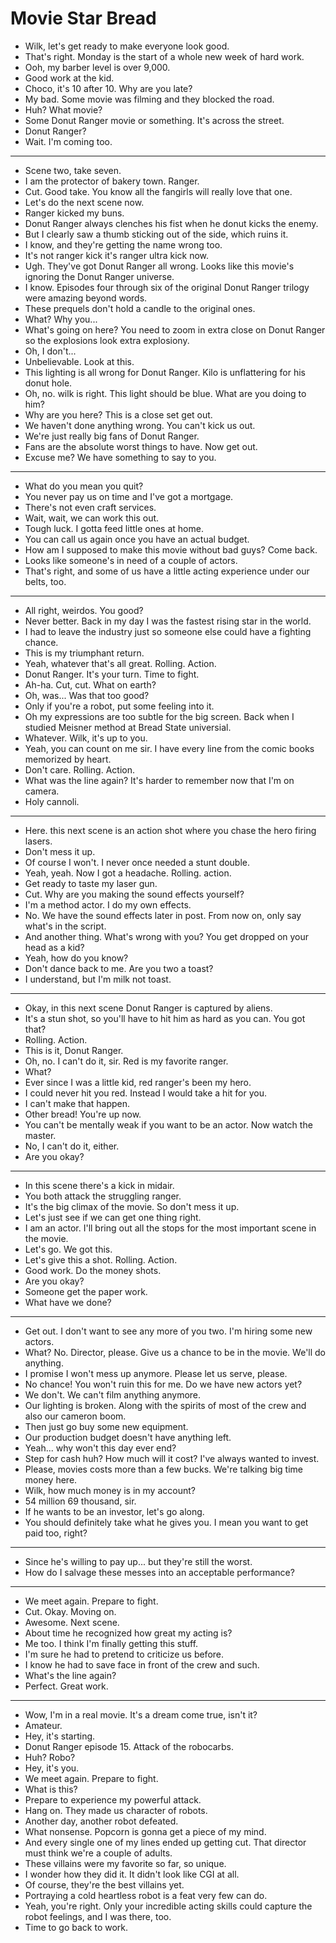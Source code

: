 # Movie Star Bread

- Wilk, let's get ready to make everyone look good.
- That's right. Monday is the start of a whole new week of hard work.
- Ooh, my barber level is over 9,000.
- Good work at the kid.
- Choco, it's 10 after 10. Why are you late?
- My bad. Some movie was filming and they blocked the road.
- Huh? What movie?
- Some Donut Ranger movie or something. It's across the street.
- Donut Ranger?
- Wait. I'm coming too.
* * *
- Scene two, take seven.
- I am the protector of bakery town. Ranger.
- Cut. Good take. You know all the fangirls will really love that one.
- Let's do the next scene now.
- Ranger kicked my buns.
- Donut Ranger always clenches his fist when he donut kicks the enemy.
- But I clearly saw a thumb sticking out of the side, which ruins it.
- I know, and they're getting the name wrong too.
- It's not ranger kick it's ranger ultra kick now.
- Ugh. They've got Donut Ranger all wrong. Looks like this movie's ignoring the Donut Ranger universe.
- I know. Episodes four through six of the original Donut Ranger trilogy were amazing beyond words.
- These prequels don't hold a candle to the original ones.
- What? Why you...
- What's going on here? You need to zoom in extra close on Donut Ranger so the explosions look extra explosiony.
- Oh, I don't...
- Unbelievable. Look at this.
- This lighting is all wrong for Donut Ranger. Kilo is unflattering for his donut hole.
- Oh, no. wilk is right. This light should be blue. What are you doing to him?
- Why are you here? This is a close set get out.
- We haven't done anything wrong. You can't kick us out.
- We're just really big fans of Donut Ranger.
- Fans are the absolute worst things to have. Now get out.
- Excuse me? We have something to say to you.
* * *
- What do you mean you quit?
- You never pay us on time and I've got a mortgage.
- There's not even craft services.
- Wait, wait, we can work this out.
- Tough luck. I gotta feed little ones at home.
- You can call us again once you have an actual budget.
- How am I supposed to make this movie without bad guys? Come back.
- Looks like someone's in need of a couple of actors.
- That's right, and some of us have a little acting experience under our belts, too.
* * *
- All right, weirdos. You good?
- Never better. Back in my day I was the fastest rising star in the world.
- I had to leave the industry just so someone else could have a fighting chance.
- This is my triumphant return.
- Yeah, whatever that's all great. Rolling. Action.
- Donut Ranger. It's your turn. Time to fight.
- Ah-ha. Cut, cut. What on earth?
- Oh, was... Was that too good?
- Only if you're a robot, put some feeling into it.
- Oh my expressions are too subtle for the big screen. Back when I studied Meisner method at Bread State universial.
- Whatever. Wilk, it's up to you.
- Yeah, you can count on me sir. I have every line from the comic books memorized by heart.
- Don't care. Rolling. Action.
- What was the line again? It's harder to remember now that I'm on camera.
- Holy cannoli.
* * *
- Here. this next scene is an action shot where you chase the hero firing lasers.
- Don't mess it up.
- Of course I won't. I never once needed a stunt double.
- Yeah, yeah. Now I got a headache. Rolling. action.
- Get ready to taste my laser gun.
- Cut. Why are you making the sound effects yourself?
- I'm a method actor. I do my own effects.
- No. We have the sound effects later in post. From now on, only say what's in the script.
- And another thing. What's wrong with you? You get dropped on your head as a kid?
- Yeah, how do you know?
- Don't dance back to me. Are you two a toast?
- I understand, but I'm milk not toast.
* * *
- Okay, in this next scene Donut Ranger is captured by aliens.
- It's a stun shot, so you'll have to hit him as hard as you can. You got that?
- Rolling. Action.
- This is it, Donut Ranger.
- Oh, no. I can't do it, sir. Red is my favorite ranger.
- What?
- Ever since I was a little kid, red ranger's been my hero.
- I could never hit you red. Instead I would take a hit for you.
- I can't make that happen.
- Other bread! You're up now.
- You can't be mentally weak if you want to be an actor. Now watch the master.
- No, I can't do it, either.
- Are you okay?
* * *
- In this scene there's a kick in midair.
- You both attack the struggling ranger.
- It's the big climax of the movie. So don't mess it up.
- Let's just see if we can get one thing right.
- I am an actor. I'll bring out all the stops for the most important scene in the movie.
- Let's go. We got this.
- Let's give this a shot. Rolling. Action.
- Good work. Do the money shots.
- Are you okay?
- Someone get the paper work.
- What have we done?
* * *
- Get out. I don't want to see any more of you two. I'm hiring some new actors.
- What? No. Director, please. Give us a chance to be in the movie. We'll do anything.
- I promise I won't mess up anymore. Please let us serve, please.
- No chance! You won't ruin this for me. Do we have new actors yet?
- We don't. We can't film anything anymore.
- Our lighting is broken. Along with the spirits of most of the crew and also our cameron boom.
- Then just go buy some new equipment.
- Our production budget doesn't have anything left.
- Yeah... why won't this day ever end?
- Step for cash huh? How much will it cost? I've always wanted to invest.
- Please, movies costs more than a few bucks. We're talking big time money here.
- Wilk, how much money is in my account?
- 54 million 69 thousand, sir.
- If he wants to be an investor, let's go along.
- You should definitely take what he gives you. I mean you want to get paid too, right?
* * *
- Since he's willing to pay up... but they're still the worst.
- How do I salvage these messes into an acceptable performance?
* * *
- We meet again. Prepare to fight.
- Cut. Okay. Moving on.
- Awesome. Next scene.
- About time he recognized how great my acting is?
- Me too. I think I'm finally getting this stuff.
- I'm sure he had to pretend to criticize us before.
- I know he had to save face in front of the crew and such.
- What's the line again?
- Perfect. Great work.
* * *
- Wow, I'm in a real movie. It's a dream come true, isn't it?
- Amateur.
- Hey, it's starting.
- Donut Ranger episode 15. Attack of the robocarbs.
- Huh? Robo?
- Hey, it's you.
- We meet again. Prepare to fight.
- What is this?
- Prepare to experience my powerful attack.
- Hang on. They made us character of robots.
- Another day, another robot defeated.
- What nonsense. Popcorn is gonna get a piece of my mind.
- And every single one of my lines ended up getting cut. That director must think we're a couple of adults.
- These villains were my favorite so far, so unique.
- I wonder how they did it. It didn't look like CGI at all.
- Of course, they're the best villains yet.
- Portraying a cold heartless robot is a feat very few can do.
- Yeah, you're right. Only your incredible acting skills could capture the robot feelings, and I was there, too.
- Time to go back to work.

